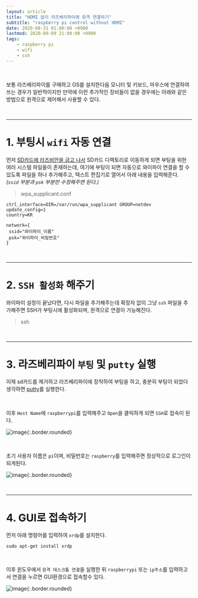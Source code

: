 ```yaml
---
layout: article
title: "HDMI 없이 라즈베리파이에 원격 연결하기"
subtitle: "raspberry pi control without HDMI"
date: 2020-08-31 01:00:00 +0900
lastmod: 2020-09-09 21:00:00 +0900
tags: 
    - raspberry pi
    - wifi
    - ssh
---
```


<br>

보통 라즈베리파이를 구매하고 OS를 설치한다음 모니터 및 키보드, 마우스에 연결하여 쓰는 경우가 일반적이지만 만약에 이런 추가적인 장비들이 없을 경우에는 아래와 같은 방법으로 원격으로 제어해서 사용할 수 있다.

<br>

---

# 1. 부팅시 `wifi` 자동 연결

먼저 [SD카드에 라즈비안을 굽고 나서](https://syki66.github.io/blog/2020/04/09/rpi-install.html) SD카드 디렉토리로 이동하게 되면 부팅을 위한 여러 시스템 파일들이 존재하는데, 여기에 부팅이 되면 자동으로 와이파이 연결을 할 수 있도록 파일을 하나 추가해주고, 텍스트 편집기로 열어서 아래 내용을 입력해준다. *(`ssid` 부분과 `psk` 부분만 수정해주면 된다.)*

> wpa_supplicant.conf

```
ctrl_interface=DIR=/var/run/wpa_supplicant GROUP=netdev
update_config=1
country=KR

network={
 ssid="와이파이_이름"
 psk="와이파이_비밀번호"
}
```

<br>

---

# 2. `SSH 활성화` 해주기

와이파이 설정이 끝났다면, 다시 파일을 추가해주는데 확장자 없이 그냥 `ssh` 파일을 추가해주면 SSH가 부팅시에 활성화되며, 원격으로 연결이 가능해진다.

> ssh

<br>

---

# 3. 라즈베리파이 `부팅` 및 `putty` 실행

이제 sd카드를 제거하고 라즈베리파이에 장착하여 부팅을 하고, 충분히 부팅이 되었다 생각하면 [putty](https://www.putty.org/)를 실행한다.

<br>

이후 `Host Name`에 `raspberrypi`를 입력해주고 `Open`을 클릭하게 되면 `SSH`로 접속이 된다.

![image](https://user-images.githubusercontent.com/59393359/91664075-b1f38580-eb27-11ea-8778-d589afe9fbcf.png){:.border.rounded}

<br>

초기 사용자 이름은 `pi`이며, 비밀번호는 `raspberry`를 입력해주면 정상적으로 로그인이 되게된다.

![image](https://user-images.githubusercontent.com/59393359/91664165-583f8b00-eb28-11ea-8f52-dda1cb918fb0.png){:.border.rounded}

<br>

---

# 4. GUI로 접속하기

먼저 아래 명령어를 입력하여 `xrdp`를 설치한다.

```
sudo apt-get install xrdp
```

<br>

이후 윈도우에서 `원격 데스크톱 연결`을 실행한 뒤 `raspberrypi` 또는 `ip주소`를 입력하고서 연결을 누르면 GUI환경으로 접속할수 있다.

![image](https://user-images.githubusercontent.com/48711215/92594402-ab120300-f2dd-11ea-9518-f02cea2a059f.png){:.border.rounded}

<br><br><br><br>
